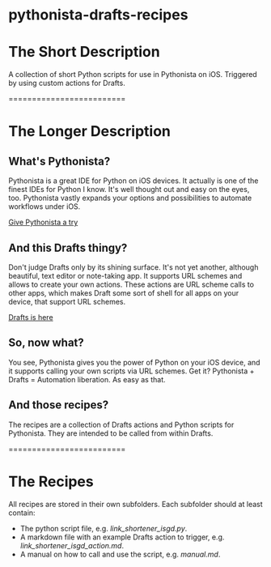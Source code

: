 ﻿pythonista-drafts-recipes
=========================

# The Short Description

A collection of short Python scripts for use in Pythonista on iOS. Triggered by using custom actions for Drafts.

=========================

# The Longer Description

## What's Pythonista?

Pythonista is a great IDE for Python on iOS devices. It actually is one of the finest IDEs for Python I know. It's well thought out and easy on the eyes, too. Pythonista vastly expands your options and possibilities to automate workflows under iOS.

[Give Pythonista a try](http://omz-software.com/pythonista/)

## And this Drafts thingy?

Don't judge Drafts only by its shining surface. It's not yet another, although beautiful, text editor or note-taking app. It supports URL schemes and allows to create your own actions. These actions are URL scheme calls to other apps, which makes Draft some sort of shell for all apps on your device, that support URL schemes.

[Drafts is here](http://agiletortoise.com/drafts/)

## So, now what?

You see, Pythonista gives you the power of Python on your iOS device, and it supports calling your own scripts via URL schemes. Get it? Pythonista + Drafts = Automation liberation. As easy as that.

## And those recipes?

The recipes are a collection of Drafts actions and Python scripts for Pythonista. They are intended to be called from within Drafts.

=========================

# The Recipes

All recipes are stored in their own subfolders. Each subfolder should at least contain:

- The python script file, e.g. *link_shortener_isgd.py*.
- A markdown file with an example Drafts action to trigger, e.g. *link_shortener_isgd_action.md*.
- A manual on how to call and use the script, e.g. *manual.md*.
